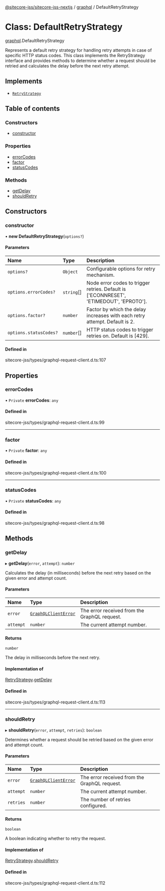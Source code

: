 [@sitecore-jss/sitecore-jss-nextjs](../README.md) / [graphql](../modules/graphql.md) / DefaultRetryStrategy

# Class: DefaultRetryStrategy

[graphql](../modules/graphql.md).DefaultRetryStrategy

Represents a default retry strategy for handling retry attempts in case of specific HTTP status codes.
This class implements the RetryStrategy interface and provides methods to determine whether a request
should be retried and calculates the delay before the next retry attempt.

## Implements

- [`RetryStrategy`](../interfaces/graphql.RetryStrategy.md)

## Table of contents

### Constructors

- [constructor](graphql.DefaultRetryStrategy.md#constructor)

### Properties

- [errorCodes](graphql.DefaultRetryStrategy.md#errorcodes)
- [factor](graphql.DefaultRetryStrategy.md#factor)
- [statusCodes](graphql.DefaultRetryStrategy.md#statuscodes)

### Methods

- [getDelay](graphql.DefaultRetryStrategy.md#getdelay)
- [shouldRetry](graphql.DefaultRetryStrategy.md#shouldretry)

## Constructors

### constructor

• **new DefaultRetryStrategy**(`options?`)

#### Parameters

| Name | Type | Description |
| :------ | :------ | :------ |
| `options?` | `Object` | Configurable options for retry mechanism. |
| `options.errorCodes?` | `string`[] | Node error codes to trigger retries. Default is ['ECONNRESET', 'ETIMEDOUT', 'EPROTO']. |
| `options.factor?` | `number` | Factor by which the delay increases with each retry attempt. Default is 2. |
| `options.statusCodes?` | `number`[] | HTTP status codes to trigger retries on. Default is [429]. |

#### Defined in

sitecore-jss/types/graphql-request-client.d.ts:107

## Properties

### errorCodes

• `Private` **errorCodes**: `any`

#### Defined in

sitecore-jss/types/graphql-request-client.d.ts:99

___

### factor

• `Private` **factor**: `any`

#### Defined in

sitecore-jss/types/graphql-request-client.d.ts:100

___

### statusCodes

• `Private` **statusCodes**: `any`

#### Defined in

sitecore-jss/types/graphql-request-client.d.ts:98

## Methods

### getDelay

▸ **getDelay**(`error`, `attempt`): `number`

Calculates the delay (in milliseconds) before the next retry based on the given error and attempt count.

#### Parameters

| Name | Type | Description |
| :------ | :------ | :------ |
| `error` | [`GraphQLClientError`](../modules/graphql.md#graphqlclienterror) | The error received from the GraphQL request. |
| `attempt` | `number` | The current attempt number. |

#### Returns

`number`

The delay in milliseconds before the next retry.

#### Implementation of

[RetryStrategy](../interfaces/graphql.RetryStrategy.md).[getDelay](../interfaces/graphql.RetryStrategy.md#getdelay)

#### Defined in

sitecore-jss/types/graphql-request-client.d.ts:113

___

### shouldRetry

▸ **shouldRetry**(`error`, `attempt`, `retries`): `boolean`

Determines whether a request should be retried based on the given error and attempt count.

#### Parameters

| Name | Type | Description |
| :------ | :------ | :------ |
| `error` | [`GraphQLClientError`](../modules/graphql.md#graphqlclienterror) | The error received from the GraphQL request. |
| `attempt` | `number` | The current attempt number. |
| `retries` | `number` | The number of retries configured. |

#### Returns

`boolean`

A boolean indicating whether to retry the request.

#### Implementation of

[RetryStrategy](../interfaces/graphql.RetryStrategy.md).[shouldRetry](../interfaces/graphql.RetryStrategy.md#shouldretry)

#### Defined in

sitecore-jss/types/graphql-request-client.d.ts:112

